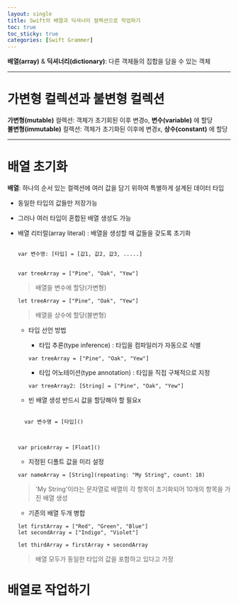 ```yaml
---
layout: single
title: Swift의 배열과 딕셔너리 컬렉션으로 작업하기
toc: true
toc_sticky: true
categories: [Swift Grammer]
---
```

 
**배열(array)** & **딕셔너리(dictionary)**: 다른 객체들의 집합을 담을 수 있는 객체

-----------

# 가변형 컬렉션과 불변형 컬렉션
**가변형(mutable)** 컬렉션: 객체가 초기회된 이후 변경o, **변수(variable)** 에 할당<br/>
**불변형(immutable)** 컬렉션: 객체가 초기화된 이후에 변경x, **상수(constant)** 에 할당
 
------------ 
 
# 배열 초기화
**배열**: 하나의 순서 있는 컬렉션에 여러 값을 담기 위하여 특별하게 설계된 데이터 타입
* 동일한 타입의 값들만 저장가능
* 그러나 여러 타입이 혼합된 배열 생성도 가능
* 배열 리터럴(array literal)
    : 배열을 생성할 때 값들을 갖도록 초기화
  <pre>
  <code>
  var 변수명: [타입] = [값1, 값2, 값3, .....]
  </code>
  </pre>
  ```
  var treeArray = ["Pine", "Oak", "Yew"]
  ```
  > 배열을 변수에 할당(가변형)

  ```
  let treeArray = ["Pine", "Oak", "Yew"]
  ```
   > 배열을 상수에 할당(불변형)
 
    * 타입 선언 방법
        * 타입 추론(type inference)
            : 타입을 컴파일러가 자동으로 식별
         ```
         var treeArray = ["Pine", "Oak", "Yew"]
         ```
        * 타입 어노테이션(type annotation)
            : 타입을 직접 구체적으로 지정
         ```
         var treeArray2: [String] = ["Pine", "Oak", "Yew"]
         ```

    * 빈 배열 생성
    반드시 값을 할당해야 할 필요x
    <pre>
    <code>
    var 변수명 = [타입]()
    </code>
    </pre>
    ```
    var priceArray = [Float]()
    ```
 
    * 지정된 디폴트 값을 미리 설정
     ```
     var nameArray = [String](repeating: "My String", count: 10)
     ```
     > 'My String'이라는 문자열로 배열의 각 항목이 초기화되어 10개의 항목을 가진 배열 생성

    * 기존의 배열 두개 병합
     ```
     let firstArray = ["Red", "Green", "Blue"]
     let secondArray = ["Indigo", "Violet"]

     let thirdArray = firstArray + secondArray
     ```
     > 배열 모두가 동일한 타입의 값을 포함하고 있다고 가정
 
# 배열로 작업하기
